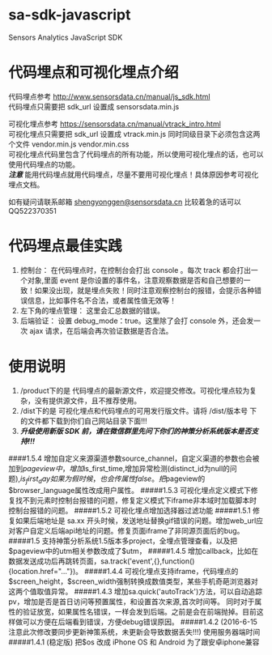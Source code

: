 # sa-sdk-javascript

Sensors Analytics JavaScript SDK  

# 代码埋点和可视化埋点介绍

代码埋点参考 http://www.sensorsdata.cn/manual/js_sdk.html   
代码埋点只需要把 sdk_url 设置成 sensorsdata.min.js  

可视化埋点参考 https://sensorsdata.cn/manual/vtrack_intro.html    
可视化埋点只需要把 sdk_url 设置成 vtrack.min.js 同时同级目录下必须包含这两个文件 vendor.min.js vendor.min.css   
可视化埋点代码里包含了代码埋点的所有功能，所以使用可视化埋点的话，也可以使用代码埋点的功能。  
***注意*** 能用代码埋点就用代码埋点，尽量不要用可视化埋点！具体原因参考可视化埋点文档。   

如有疑问请联系邮箱 shengyonggen@sensorsdata.cn 比较着急的话可以QQ522370351

# 代码埋点最佳实践
1. 控制台： 在代码埋点时，在控制台会打出 console 。每次 track 都会打出一个对象,里面 event 是你设置的事件名，注意观察数据是否和自己想要的一致！如果没出现，就是埋点失败！同时注意观察控制台的报错，会提示各种错误信息，比如事件名不合法，或者属性值无效等！   
2. 左下角的埋点管理： 这里会汇总数据的错误。  
3. 后端验证： 设置 debug_mode：true。这里除了会打 console 外，还会发一次 ajax 请求，在后端会再次验证数据是否合法。  

# 使用说明
1. /product下的是 代码埋点的最新源文件，欢迎提交修改。可视化埋点较为复杂，没有提供源文件，且不推荐使用。 
2. /dist下的是 可视化埋点和代码埋点的可用发行版文件。请将 /dist/版本号 下的文件都下载到你们自己网站目录下面!!!  
4. ***升级使用新版 SDK 前，请在微信群里先问下你们的神策分析系统版本是否支持!!!***

####1.5.4
增加自定义来源渠道参数source_channel，自定义渠道的参数也会被加到$pageview中，增加$is_first_time,增加异常检测(distinct_id为null的问题),$is_first_day如果为假时候，也会传属性false。把$pageview的$browser_language属性改成用户属性。  
#####1.5.3
可视化埋点定义模式下修复找不到元素时控制台报错的问题，修复定义模式下iframe非本域时加载脚本时控制台报错的问题。
#####1.5.2
可视化埋点增加选择器过滤功能
#####1.5.1
修复如果后端地址是 sa.xx 开头时候，发送地址替换gif错误的问题。增加web_url应对客户自定义后端api地址的问题。修复页面iframe了非同源页面后的bug。
#####1.5  
支持神策分析系统1.5版本多project，全埋点管理查看，以及把$pageview中的utm相关参数改成了$utm，
#####1.4.5  
增加callback，比如在数据发送成功后再跳转页面，sa.track('event',{},function(){location.href="..."})。
#####1.4.4  
可视化埋点支持iframe，代码埋点的$screen_height，$screen_width强制转换成数值类型，某些手机奇葩浏览器对这两个值取值异常。  
#####1.4.3  
增加sa.quick('autoTrack')方法，可以自动追踪pv，增加是否是首日访问等预置属性，和设置首次来源,首次时间等。  
同时对于属性的验证放宽，如果属性名错误，一样会发到后端。之前是会在前端抛掉。目前这样做可以方便在后端看到错误，方便debug错误原因。
#####1.4.2  (2016-6-15 注意此次修改要同步更新神策系统，未更新会导致数据丢失!!!)
使用服务器端时间
#####1.4.1  (稳定版)
把$os 改成 iPhone OS 和 Android 为了跟安卓iphone兼容



